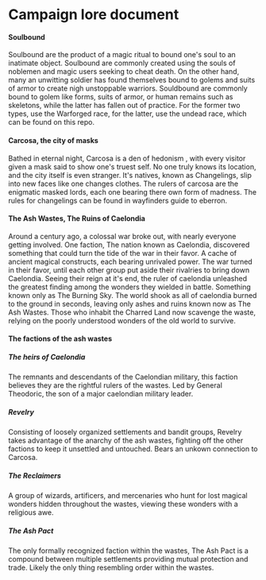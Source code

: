 # Campaign lore document

#### Soulbound
Soulbound are the product of a magic ritual to bound one's soul to an inatimate object.
Soulbound are commonly created using the souls of noblemen and magic users seeking to cheat death.
On the other hand, many an unwitting soldier has found themselves bound to golems and suits of armor to create nigh unstoppable warriors.
Souldbound are commonly bound to golem like forms, suits of armor, or human remains such as skeletons, while the latter has fallen out of practice.
For the former two types, use the Warforged race, for the latter, use the undead race, which can be found on this repo.

#### Carcosa, the city of masks
Bathed in eternal night, Carcosa is a den of hedonism , with every visitor given a mask said to show one's truest self.
No one truly knows its location, and the city itself is even stranger. It's natives, known as Changelings, slip into new faces like one changes clothes.
The rulers of carcosa are the enigmatic masked lords, each one bearing there own form of madness. 
The rules for changelings can be found in wayfinders guide to eberron.

#### The Ash Wastes, The Ruins of Caelondia
Around a century ago, a colossal war broke out, with nearly everyone getting involved. One faction, The nation known as Caelondia, discovered something that could turn the tide of the war in their favor. A cache of ancient magical constructs, each bearing unrivaled power. The war turned in their favor, until each other group put aside their rivalries to bring down Caelondia. Seeing their reign at it's end, the ruler of caelondia unleashed the greatest finding among the wonders they wielded in battle. Something known only as The Burning Sky. The world shook as all of caelondia burned to the ground in seconds, leaving only ashes and ruins known now as The Ash Wastes. Those who inhabit the Charred Land now scavenge the waste, relying on the poorly understood wonders of the old world to survive.

#### The factions of the ash wastes
##### The heirs of Caelondia
The remnants and descendants of the Caelondian military, this faction believes they are the rightful rulers of the wastes. Led by General Theodoric, the son of a major caelondian military leader.
##### Revelry
Consisting of loosely organized settlements and bandit groups, Revelry takes advantage of the anarchy of the ash wastes, fighting off the other factions to keep it unsettled and untouched. Bears an unkown connection to Carcosa.
##### The Reclaimers
A group of wizards, artificers, and mercenaries who hunt for lost magical wonders hidden throughout the wastes, viewing these wonders with a religious awe.
##### The Ash Pact
The only formally recognized faction within the wastes, The Ash Pact is a compound between multiple settlements providing mutual protection and trade. Likely the only thing resembling order within the wastes.

